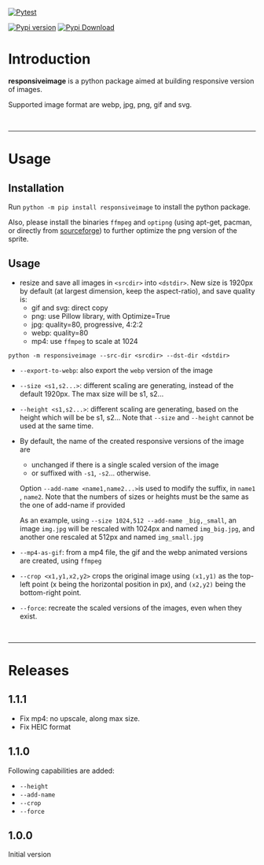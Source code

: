 [![Pytest](https://github.com/pascal-brand38/py-responsiveimage/actions/workflows/python-app.yml/badge.svg)](https://github.com/pascal-brand38/py-responsiveimage/actions/workflows/python-app.yml)

[![Pypi version](https://img.shields.io/pypi/v/responsiveimage.svg)](https://pypi.org/project/responsiveimage)
[![Pypi Download](https://img.shields.io/pypi/dm/responsiveimage.svg)](https://pypi.org/project/responsiveimage)

# Introduction

**responsiveimage** is a python package aimed at building responsive version of images.

Supported image format are webp, jpg, png, gif and svg.

<br>

____________
# Usage

## Installation

Run ```python -m pip install responsiveimage``` to install the python package.

Also, please install the binaries ```ffmpeg``` and ```optipng```
(using apt-get, pacman, or directly from
[sourceforge](https://optipng.sourceforge.net/))
to further optimize the png version of the sprite.

## Usage

* resize and save all images in ```<srcdir>``` into ```<dstdir>```. New size is 1920px by default (at largest dimension, keep the aspect-ratio), and save quality is:
  * gif and svg: direct copy
  * png: use Pillow library, with Optimize=True
  * jpg: quality=80, progressive, 4:2:2
  * webp: quality=80
  * mp4: use ```ffmpeg``` to scale at 1024

```
python -m responsiveimage --src-dir <srcdir> --dst-dir <dstdir>
```

* ```--export-to-webp```: also export the ```webp``` version of the image

* ```--size <s1,s2...>```: different scaling are generating, instead of the default 1920px.
  The max size will be s1, s2...

* ```--height <s1,s2...>```: different scaling are generating, based on the height which will be
  be s1, s2... Note that ```--size``` and ```--height``` cannot be used at the same time.

* By default, the name of the created responsive versions of the
  image are
  * unchanged if there is a single scaled version of the image
  * or suffixed with ```-s1```, ```-s2```... otherwise.

  Option ```--add-name <name1,name2...>```is used to modify the suffix, in ```name1``` , ```name2```.
  Note that the numbers of sizes or heights must be the same as the one of add-name if provided

  As an example, using ```--size 1024,512 --add-name _big,_small```, an image ```img.jpg``` will be rescaled with 1024px and named ```img_big.jpg```, and another one rescaled at 512px and named ```img_small.jpg```

* ```--mp4-as-gif```: from a mp4 file, the gif and the webp animated versions are created, using ```ffmpeg```

* ```--crop <x1,y1,x2,y2>``` crops the original image using ```(x1,y1)``` as the top-left point (x being the horizontal position in px), and ```(x2,y2)``` being the bottom-right point.

* ```--force```: recreate the scaled versions of the images, even when they exist.

<br>

_____________________
# Releases

## 1.1.1
* Fix mp4: no upscale, along max size.
* Fix HEIC format

## 1.1.0

Following capabilities are added:
* ```--height```
* ```--add-name```
* ```--crop```
* ```--force```


## 1.0.0

Initial version
